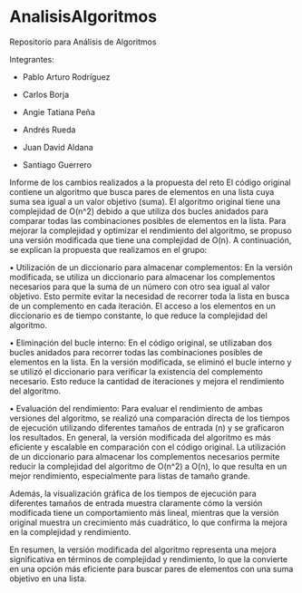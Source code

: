 # AnalisisAlgoritmos
Repositorio para Análisis de Algoritmos

Integrantes: 
* Pablo Arturo Rodríguez
  
* Carlos Borja
  
* Angie Tatiana Peña

* Andrés Rueda

* Juan David Aldana

* Santiago Guerrero

Informe de los cambios realizados a la propuesta del reto
El código original contiene un algoritmo que busca pares de elementos en una lista cuya suma sea igual a un valor objetivo (suma). El algoritmo original tiene una complejidad de O(n^2) debido a que utiliza dos bucles anidados para comparar todas las combinaciones posibles de elementos en la lista. 
Para mejorar la complejidad y optimizar el rendimiento del algoritmo, se propuso una versión modificada que tiene una complejidad de O(n). A continuación, se explican la propuesta que realizamos en el grupo: 


•	Utilización de un diccionario para almacenar complementos: En la versión modificada, se utiliza un diccionario para almacenar los complementos necesarios para que la suma de un número con otro sea igual al valor objetivo. Esto permite evitar la necesidad de recorrer toda la lista en busca de un complemento en cada iteración. El acceso a los elementos en un diccionario es de tiempo constante, lo que reduce la complejidad del algoritmo. 


•	Eliminación del bucle interno: En el código original, se utilizaban dos bucles anidados para recorrer todas las combinaciones posibles de elementos en la lista. En la versión modificada, se eliminó el bucle interno y se utilizó el diccionario para verificar la existencia del complemento necesario. Esto reduce la cantidad de iteraciones y mejora el rendimiento del algoritmo.


•	Evaluación del rendimiento: Para evaluar el rendimiento de ambas versiones del algoritmo, se realizó una comparación directa de los tiempos de ejecución utilizando diferentes tamaños de entrada (n) y se graficaron los resultados. 
En general, la versión modificada del algoritmo es más eficiente y escalable en comparación con el código original. La utilización de un diccionario para almacenar los complementos necesarios permite reducir la complejidad del algoritmo de O(n^2) a O(n), lo que resulta en un mejor rendimiento, especialmente para listas de tamaño grande.


Además, la visualización gráfica de los tiempos de ejecución para diferentes tamaños de entrada muestra claramente cómo la versión modificada tiene un comportamiento más lineal, mientras que la versión original muestra un crecimiento más cuadrático, lo que confirma la mejora en la complejidad y rendimiento. 


En resumen, la versión modificada del algoritmo representa una mejora significativa en términos de complejidad y rendimiento, lo que la convierte en una opción más eficiente para buscar pares de elementos con una suma objetivo en una lista.

